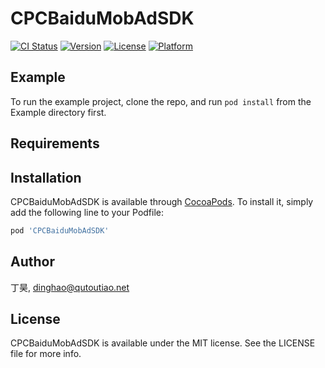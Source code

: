 # CPCBaiduMobAdSDK

[![CI Status](https://img.shields.io/travis/丁昊/CPCBaiduMobAdSDK.svg?style=flat)](https://travis-ci.org/丁昊/CPCBaiduMobAdSDK)
[![Version](https://img.shields.io/cocoapods/v/CPCBaiduMobAdSDK.svg?style=flat)](https://cocoapods.org/pods/CPCBaiduMobAdSDK)
[![License](https://img.shields.io/cocoapods/l/CPCBaiduMobAdSDK.svg?style=flat)](https://cocoapods.org/pods/CPCBaiduMobAdSDK)
[![Platform](https://img.shields.io/cocoapods/p/CPCBaiduMobAdSDK.svg?style=flat)](https://cocoapods.org/pods/CPCBaiduMobAdSDK)

## Example

To run the example project, clone the repo, and run `pod install` from the Example directory first.

## Requirements

## Installation

CPCBaiduMobAdSDK is available through [CocoaPods](https://cocoapods.org). To install
it, simply add the following line to your Podfile:

```ruby
pod 'CPCBaiduMobAdSDK'
```

## Author

丁昊, dinghao@qutoutiao.net

## License

CPCBaiduMobAdSDK is available under the MIT license. See the LICENSE file for more info.

